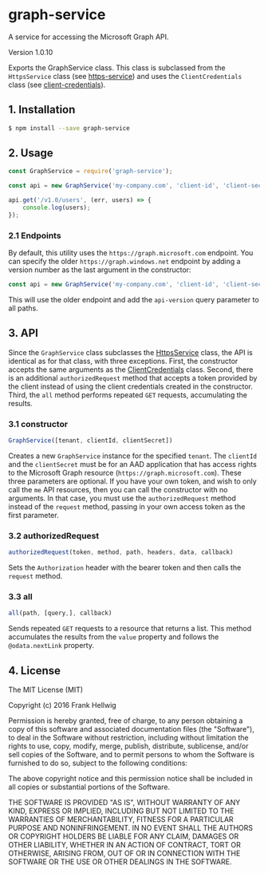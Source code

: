 # graph-service

A service for accessing the Microsoft Graph API.

Version 1.0.10

Exports the GraphService class. This class is subclassed from the `HttpsService` class (see [https-service](https://github.com/fhellwig/https-service)) and uses the `ClientCredentials` class (see [client-credentials](https://github.com/fhellwig/client-credentials)).

## 1. Installation

```bash
$ npm install --save graph-service
```

## 2. Usage

```javascript
const GraphService = require('graph-service');

const api = new GraphService('my-company.com', 'client-id', 'client-secret');

api.get('/v1.0/users', (err, users) => {
    console.log(users);
});
```

### 2.1 Endpoints

By default, this utility uses the `https://graph.microsoft.com` endpoint. You can specify the older `https://graph.windows.net` endpoint by adding a version number as the last argument in the constructor:

```javascript
const api = new GraphService('my-company.com', 'client-id', 'client-secret', '1.6');
```

This will use the older endpoint and add the `api-version` query parameter to all paths.

## 3. API

Since the `GraphService` class subclasses the [HttpsService](https://github.com/fhellwig/https-service) class, the API is identical as for that class, with three exceptions. First, the constructor accepts the same arguments as the [ClientCredentials](https://github.com/fhellwig/client-credentials) class. Second, there is an additional `authorizedRequest` method that accepts a token provided by the client instead of using the client credentials created in the constructor. Third, the `all` method performs repeated `GET` requests, accumulating the results.

### 3.1 constructor

```javascript
GraphService([tenant, clientId, clientSecret])
```

Creates a new `GraphService` instance for the specified `tenant`. The `clientId` and the `clientSecret` must be for an AAD application that has access rights to the Microsoft Graph resource (`https://graph.microsoft.com`). These three parameters are optional. If you have your own token, and wish to only call the `me` API resources, then you can call the constructor with no arguments. In that case, you must use the `authorizedRequest` method instead of the `request` method, passing in your own access token as the first parameter.

### 3.2 authorizedRequest

```javascript
authorizedRequest(token, method, path, headers, data, callback)
```

Sets the `Authorization` header with the bearer token and then calls the `request` method.

### 3.3 all

```javascript
all(path, [query,], callback)
```

Sends repeated `GET` requests to a resource that returns a list. This method accumulates the results from the `value` property and follows the `@odata.nextLink` property.

## 4. License

The MIT License (MIT)

Copyright (c) 2016 Frank Hellwig

Permission is hereby granted, free of charge, to any person obtaining a copy
of this software and associated documentation files (the "Software"), to deal
in the Software without restriction, including without limitation the rights
to use, copy, modify, merge, publish, distribute, sublicense, and/or sell
copies of the Software, and to permit persons to whom the Software is
furnished to do so, subject to the following conditions:

The above copyright notice and this permission notice shall be included in all
copies or substantial portions of the Software.

THE SOFTWARE IS PROVIDED "AS IS", WITHOUT WARRANTY OF ANY KIND, EXPRESS OR
IMPLIED, INCLUDING BUT NOT LIMITED TO THE WARRANTIES OF MERCHANTABILITY,
FITNESS FOR A PARTICULAR PURPOSE AND NONINFRINGEMENT. IN NO EVENT SHALL THE
AUTHORS OR COPYRIGHT HOLDERS BE LIABLE FOR ANY CLAIM, DAMAGES OR OTHER
LIABILITY, WHETHER IN AN ACTION OF CONTRACT, TORT OR OTHERWISE, ARISING FROM,
OUT OF OR IN CONNECTION WITH THE SOFTWARE OR THE USE OR OTHER DEALINGS IN THE
SOFTWARE.
